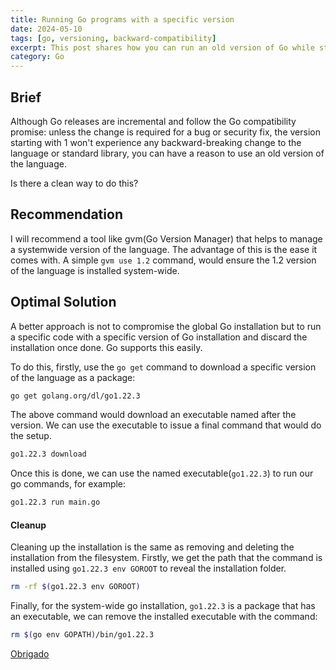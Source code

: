```yaml
---
title: Running Go programs with a specific version
date: 2024-05-10
tags: [go, versioning, backward-compatibility]
excerpt: This post shares how you can run an old version of Go while still having your machine's default Go - which is newer.
category: Go
---
```


## Brief

Although Go releases are incremental and follow the Go compatibility promise: unless the change is required for a bug or security fix, the version starting with 1 won't experience any backward-breaking change to the language or standard library, you can have a reason to use an old version of the language.

Is there a clean way to do this?

## Recommendation

I will recommend a tool like gvm(Go Version Manager) that helps to manage a systemwide version of the language. The advantage of this is the ease it comes with. A simple `gvm use 1.2` command, would ensure the 1.2 version of the language is installed system-wide.

## Optimal Solution

A better approach is not to compromise the global Go installation but to run a specific code with a specific version of Go installation and discard the installation once done. Go supports this easily.

To do this, firstly, use the `go get` command to download a specific version of the language as a package:

```bash
go get golang.org/dl/go1.22.3
```

The above command would download an executable named after the version. We can use the executable to issue a final command that would do the setup.

```bash
go1.22.3 download
```

Once this is done, we can use the named executable(`go1.22.3`) to run our go commands, for example:

```bash
go1.22.3 run main.go
```

#### Cleanup

Cleaning up the installation is the same as removing and deleting the installation from the filesystem. Firstly, we get the path that the command is installed using `go1.22.3 env GOROOT` to reveal the installation folder.

```bash
rm -rf $(go1.22.3 env GOROOT)
```

Finally, for the system-wide go installation, `go1.22.3` is a package that has an executable, we can remove the installed executable with the command:

```bash
rm $(go env GOPATH)/bin/go1.22.3
```



[Obrigado](https://translate.google.com/?sl=auto&tl=en&text=Obrigado&op=translate)
